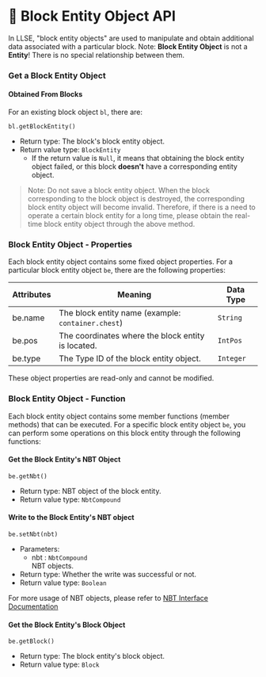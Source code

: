 # 📮 Block Entity Object API

In LLSE, "block entity objects" are used to manipulate and obtain additional data associated with a particular block.
Note: **Block Entity Object** is not a **Entity**! There is no special relationship between them.

### Get a Block Entity Object

#### Obtained From Blocks


For an existing block object `bl`, there are:

`bl.getBlockEntity()` 

- Return type: The block's block entity object.
- Return value type: `BlockEntity`
  - If the return value is `Null`, it means that obtaining the block entity object failed, or this block **doesn't** have a corresponding entity object.

> Note: Do not save a block entity object.
> When the block corresponding to the block object is destroyed, the corresponding block entity object will become invalid. Therefore, if there is a need to operate a certain block entity for a long time, please obtain the real-time block entity object through the above method.




### Block Entity Object - Properties

Each block entity object contains some fixed object properties. For a particular block entity object `be`, there are the following properties:

| Attributes | Meaning                                            | Data Type |
| ---------- | -------------------------------------------------- | --------- |
| be.name    | The block entity name (example: `container.chest`) | `String`  |
| be.pos     | The coordinates where the block entity is located. | `IntPos`  |
| be.type    | The Type ID of the block entity object.            | `Integer` |

These object properties are read-only and cannot be modified.



### Block Entity Object - Function

Each block entity object contains some member functions (member methods) that can be executed. For a specific block entity object `be`, you can perform some operations on this block entity through the following functions:

#### Get the Block Entity's NBT Object 

`be.getNbt()`

- Return type: NBT object of the block entity.
- Return value type: `NbtCompound`



#### Write to the Block Entity's NBT object 

`be.setNbt(nbt)`

- Parameters:
  - nbt : `NbtCompound`  
    NBT objects.
- Return type: Whether the write was successful or not.
- Return value type: `Boolean`

For more usage of NBT objects, please refer to [NBT Interface Documentation](../NbtAPI/NBT.md)



#### Get the Block Entity's Block Object

`be.getBlock()`

- Return type: The block entity's block object.
- Return value type: `Block`


